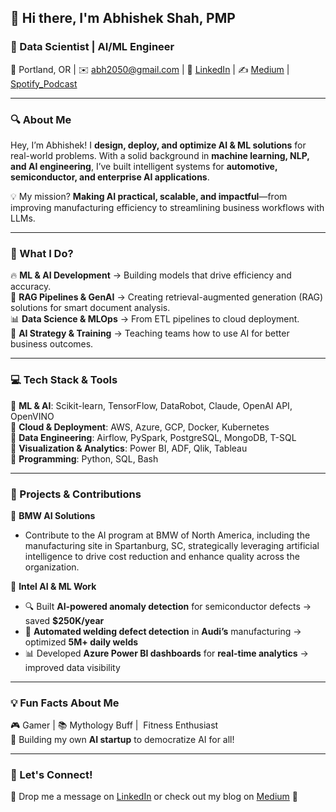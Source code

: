 ## 👋 Hi there, I'm **Abhishek Shah, PMP**

### 🚀 Data Scientist | AI/ML Engineer 

📍 Portland, OR | ✉️ [abh2050@gmail.com](mailto\:abh2050@gmail.com) | 🔗 [LinkedIn](https://www.linkedin.com/in/abhishek175/) | ✍️ [Medium](https://medium.com/@jwbtmf) | [Spotify_Podcast](https://creators.spotify.com/pod/dashboard/episodes)

---

### **🔍 About Me**

Hey, I’m Abhishek! I **design, deploy, and optimize AI & ML solutions** for real-world problems. With a solid background in **machine learning, NLP, and AI engineering**, I’ve built intelligent systems for **automotive, semiconductor, and enterprise AI applications**.

💡 My mission? **Making AI practical, scalable, and impactful**—from improving manufacturing efficiency to streamlining business workflows with LLMs.

---

### **📌 What I Do?**

🔥 **ML & AI Development** → Building models that drive efficiency and accuracy.\
🔎 **RAG Pipelines & GenAI** → Creating retrieval-augmented generation (RAG) solutions for smart document analysis.\
📊 **Data Science & MLOps** → From ETL pipelines to cloud deployment.\
🎯 **AI Strategy & Training** → Teaching teams how to use AI for better business outcomes.

---

### **💻 Tech Stack & Tools**

🔹 **ML & AI**: Scikit-learn, TensorFlow, DataRobot, Claude, OpenAI API, OpenVINO\
🔹 **Cloud & Deployment**: AWS, Azure, GCP, Docker, Kubernetes\
🔹 **Data Engineering**: Airflow, PySpark, PostgreSQL, MongoDB, T-SQL\
🔹 **Visualization & Analytics**: Power BI, ADF, Qlik, Tableau\
🔹 **Programming**: Python, SQL, Bash

---

### **🚀 Projects & Contributions**

📌 **BMW AI Solutions**
- Contribute to the AI program at BMW of North America, including the manufacturing site in Spartanburg, SC, strategically leveraging artificial intelligence to drive cost reduction and enhance quality across the organization.

📌 **Intel AI & ML Work**

- 🔍 Built **AI-powered anomaly detection** for semiconductor defects → saved **\$250K/year**
- 🤖 **Automated welding defect detection** in **Audi’s** manufacturing → optimized **5M+ daily welds**
- 📊 Developed **Azure Power BI dashboards** for **real-time analytics** → improved data visibility

---

### **💡 Fun Facts About Me**

🎮 Gamer | 📚 Mythology Buff |  Fitness Enthusiast\
💨 Building my own **AI startup** to democratize AI for all!

---

### **📩 Let's Connect!**

📩 Drop me a message on [LinkedIn](https://www.linkedin.com/in/abhishek175/) or check out my blog on [Medium](https://medium.com/@jwbtmf) 🚀

